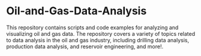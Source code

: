 # Oil-and-Gas-Data-Analysis
This repository contains scripts and code examples for analyzing and visualizing oil and gas data. The repository covers a variety of topics related to data analysis in the oil and gas industry, including drilling data analysis, production data analysis, and reservoir engineering, and more!.
